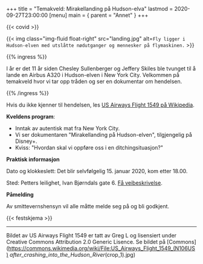 +++
title = "Temakveld: Mirakellanding på Hudson-elva"
lastmod = 2020-09-27T23:00:00
[menu]
main = { parent = "Annet" }
+++

{{< covid >}}

{{< img
    class="img-fluid float-right"
    src="landing.jpg"
    alt=`Fly ligger i Hudson-elven med utslåtte nødutganger og mennesker på flymaskinen.`
    >}}

{{% ingress %}}

I år er det 11 år siden Chesley Sullenberger og Jeffery Skiles ble tvunget til å lande en
Airbus A320 i Hudson-elven i New York City. Velkommen på temakveld hvor vi tar opp tråden og
ser en dokumentar om hendelsen.

{{% /ingress %}}

Hvis du ikke kjenner til hendelsen, les [US Airways Flight 1549 på 
Wikipedia](https://no.wikipedia.org/wiki/US_Airways_Flight_1549).

**Kveldens program**:

- Inntak av autentisk mat fra New York City.  
- Vi ser dokumentaren "Mirakellanding på Hudson-elven", tilgjengelig på Disney+.  
- Kviss: "Hvordan skal vi oppføre oss i en ditchingsituasjon?"  

**Praktisk informasjon**

Dato og klokkeslett: Det blir selvfølgelig 15. januar 2020, kom etter 18.00.

Sted: Petters leilighet, Ivan Bjørndals gate 6. [Få veibeskrivelse](../visitt/kartogkompass).

**Påmelding**

Av smittevernshensyn vil alle måtte melde seg på og bli godkjent.

{{< festskjema >}}

---

Bildet av US Airways Flight 1549 er tatt av Greg L og lisensiert under Creative Commons Attribution
2.0 Generic Lisence. Se bildet på
[Commons](https://commons.wikimedia.org/wiki/File:US_Airways_Flight_1549_(N106US)
_after_crashing_into_the_Hudson_River_(crop_1).jpg)
